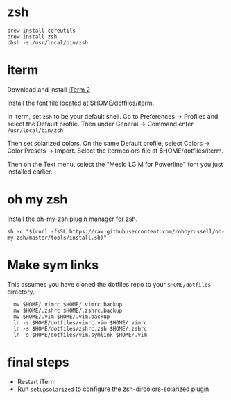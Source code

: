 # zsh
```
brew install coreutils
brew install zsh
chsh -s /usr/local/bin/zsh
```

# iterm
Download and install [iTerm 2](https://www.iterm2.com/) 

Install the font file located at $HOME/dotfiles/iterm.

In iterm, set `zsh` to be your default shell. Go to Preferences -> Profiles and select the Default profile. Then under General -> Command enter `/usr/local/bin/zsh`

Then set solarized colors. On the same Default profile, select Colors -> Color Presets -> Import. Select the itermcolors file at $HOME/dotfiles/iterm.

Then on the Text menu, select the "Meslo LG M for Powerline" font you just installed earlier.

# oh my zsh
Install the oh-my-zsh plugin manager for zsh. 
```
sh -c "$(curl -fsSL https://raw.githubusercontent.com/robbyrussell/oh-my-zsh/master/tools/install.sh)"
```

# Make sym links
This assumes you have cloned the dotfiles repo to your `$HOME/dotfiles` directory.
```
  mv $HOME/.vimrc $HOME/.vimrc.backup
  mv $HOME/.zshrc $HOME/.zshrc.backup
  mv $HOME/.vim $HOME/.vim.backup
  ln -s $HOME/dotfiles/vimrc.vim $HOME/.vimrc
  ln -s $HOME/dotfiles/zshrc.zsh $HOME/.zshrc
  ln -s $HOME/dotfiles/vim.symlink $HOME/.vim
```

# final steps
* Restart iTerm
* Run `setupsolarized` to configure the zsh-dircolors-solarized plugin

